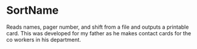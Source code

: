 # SortName
Reads names, pager number, and shift from a file and outputs a printable card. This was developed for my father as he makes contact cards for the co workers in his department.

